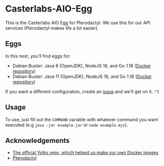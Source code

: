 # Casterlabs-AIO-Egg
 
This is the Casterlabs AIO Egg for Pterodactyl. We use this for our API services (Pterodactyl makes life a lot easier).

## Eggs

In this nest, you'll find eggs for:
 - Debian Buster: Java 8 (OpenJDK), NodeJS 16, and Go 1.18 ([Docker repository](https://hub.docker.com/repository/docker/e3ndr/java8-node16-go1_18))
 - Debian Buster: Java 11 (OpenJDK), NodeJS 16, and Go 1.18 ([Docker repository](https://hub.docker.com/repository/docker/e3ndr/java11-node16-go1_18))

If you want a different configuration, create an [issue](https://github.com/Casterlabs/Casterlabs-AIO-Egg/issues) and we'll get on it. :^)

## Usage

To use, just fill out the `COMMAND` variable with whatever command you want executed (e.g `java -jar example.jar` or `node example.mjs`).

## Acknowledgements
 - [The official Yolks repo, which helped us make our own Docker images](https://github.com/pterodactyl/yolks/)
 - [Pterodactyl](https://pterodactyl.io/)
